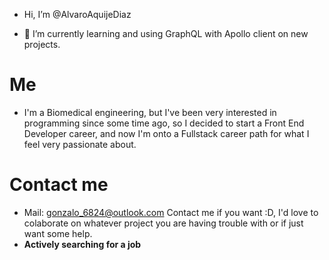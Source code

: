 - Hi, I’m @AlvaroAquijeDiaz

- 🌱 I’m currently learning and using GraphQL with Apollo client on new projects.

# Me
- I'm a Biomedical engineering, but I've been very interested in programming since some time ago, so I decided to start a Front
End Developer career, and now I'm onto a Fullstack career path for what I feel very passionate about.

# Contact me
- Mail: gonzalo_6824@outlook.com
Contact me if you want :D, I'd love to colaborate on whatever project you are having trouble with or if just want some help.
- **Actively searching for a job**
<!---
Lol
--->

